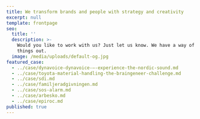 ```yaml
---
title: We transform brands and people with strategy and creativity
excerpt: null
template: frontpage
seo:
  title: ''
  description: >-
    Would you like to work with us? Just let us know. We have a way of figuring 
    things out.
  image: /media/uploads/default-og.jpg
featured_case:
  - ../case/dynavoice-dynavoice-–-experience-the-nordic-sound.md
  - ../case/toyota-material-handling-the-braingeneer-challenge.md
  - ../case/sdi.md
  - ../case/familjeradgivningen.md
  - ../case/sos-alarm.md
  - ../case/arbesko.md
  - ../case/epiroc.md
published: true
---
```


